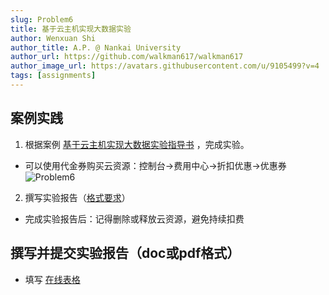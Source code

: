 ```yaml
---
slug: Problem6
title: 基于云主机实现大数据实验
author: Wenxuan Shi
author_title: A.P. @ Nankai University
author_url: https://github.com/walkman617/walkman617
author_image_url: https://avatars.githubusercontent.com/u/9105499?v=4
tags: [assignments]
---
```


## 案例实践
1. 根据案例 [基于云主机实现大数据实验指导书](https://docs.qq.com/doc/DYnpEUHhneU11dU5s) ，完成实验。
- 可以使用代金券购买云资源：控制台->费用中心->折扣优惠->优惠券
![Problem6](/img/tutorial/Problem6.png) 

2. 撰写实验报告（[格式要求](https://docs.qq.com/doc/DYnpza1ZBUXFkQndS)）
- 完成实验报告后：记得删除或释放云资源，避免持续扣费

## 撰写并提交实验报告（doc或pdf格式）
- 填写 [在线表格](https://docs.qq.com/form/page/DYkpZdXhXTWd3aUhk) 
